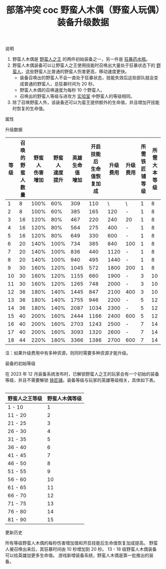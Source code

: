 ﻿---
title: "部落冲突 coc 野蛮人木偶（野蛮人玩偶）装备升级数据"
navTitle: "野蛮人木偶"
shownTitle: "野蛮人木偶（野蛮人玩偶）"
description: "野蛮人木偶是野蛮人之王的两件初始装备之一。野蛮人木偶装备可以让野蛮人之王使用技能时召唤出大量处于狂暴状态下的野蛮人，这些野蛮人比普通的野蛮人伤害更高，移动速度更快。"
module: upgrade-home
imgFolder: home_heroes/0700
wiki: https://clashofclans.fandom.com/wiki/Barbarian_Puppet
canonical: /upgrade/0700-Barbarian-Puppet
---

<UnitInfo :folder="$frontmatter.imgFolder" imgSrc="Barbarian_Puppet_info.png" :imgAlt="$frontmatter.navTitle" description="召唤一群狂暴野蛮人。" />

<SmallTitle>说明</SmallTitle>

1. 野蛮人木偶是 [野蛮人之王](/upgrade/0200-Barbarian-King) 的两件初始装备之一，另一件是 [狂暴药水瓶](/upgrade/0701-Rage-Vial)。
2. 野蛮人木偶装备可以让野蛮人之王使用技能时召唤出大量处于狂暴状态下的 [野蛮人](/upgrade/0000-Barbarian)，这些野蛮人比普通的野蛮人伤害更高，移动速度更快。
   - 装备召唤出的野蛮人不会一直处于狂暴状态，技能失效后这些部队就会变成普通的野蛮人，总狂暴时间为 20 秒。
   - 野蛮人木偶的召唤速度为每秒 10 个野蛮人。
   - 召唤出的野蛮人等级与进攻方 [实验室](/upgrade/0483-Laboratory) 中野蛮人的等级相同。
3. 除了召唤野蛮人外，该装备还可以为蛮王提供额外的生命值，并且增加开技能时恢复的生命值。

<SmallTitle>属性</SmallTitle>

<UnitProperties>
    <UnitProperty pKey="技能类型" pValue="主动技能" />
    <UnitProperty pKey="装备稀有度" pValue="普通" />
    <UnitProperty pKey="解锁要求" pValue="有蛮王即可" />
</UnitProperties>

<SmallTitle>升级数据</SmallTitle>

<script setup>
const tableExtraInfo = [
    {
        "column": 6,
        "type": "cost",
        "icon": "Shiny_Ore",
        "noGoldPass": true
    },
    {
        "column": 7,
        "type": "cost",
        "icon": "Glowy_Ore",
        "noGoldPass": true
    }
];
</script>

<UnitTable :tableExtraInfo="tableExtraInfo">

| 等级 |召唤的<br>野蛮人数量|野蛮人<br>伤害增加|野蛮人<br>速度提升|英雄生命值<br>增加|开启技能后<br>生命值恢复加成|升级费用|升级费用|所需<br>铁匠铺等级|所需<br>大本等级|
| ---- |       ---        |       ---       |       ---       |       ---      |            ---           |   ---  |  ---  |       ---      |       ---     |
|   1  |         8        |       100%      |        60%      |       309      |            110           |    \   |   \   |        1       |        8      |
|   2  |         8        |       100%      |        60%      |       385      |            165           |   120  |   -   |        1       |        8      |
|   3  |        16        |       120%      |        80%      |       467      |            220           |   240  |   20  |        1       |        8      |
|   4  |        16        |       120%      |        80%      |       564      |            275           |   400  |   -   |        1       |        8      |
|   5  |        16        |       120%      |        80%      |       649      |            330           |   600  |   -   |        1       |        8      |
|   6  |        20        |       140%      |       100%      |       734      |            385           |   840  |  100  |        1       |        8      |
|   7  |        20        |       140%      |       100%      |       836      |            440           |  1120  |   -   |        1       |        8      |
|   8  |        20        |       140%      |       100%      |       940      |            495           |  1440  |   -   |        1       |        8      |
|   9  |        30        |       160%      |       120%      |      1045      |            572           |  1800  |  200  |        1       |        8      |
|  10  |        30        |       160%      |       120%      |      1155      |            660           |  1900  |   -   |        3       |       10      |
|  11  |        30        |       160%      |       120%      |      1265      |            748           |  2000  |   -   |        3       |       10      |
|  12  |        36        |       180%      |       140%      |      1445      |            847           |  2100  |  400  |        3       |       10      |
|  13  |        36        |       180%      |       140%      |      1755      |            946           |  2200  |   -   |        5       |       12      |
|  14  |        36        |       180%      |       140%      |      2087      |           1034           |  2300  |   -   |        5       |       12      |
|  15  |        40        |       200%      |       160%      |      2444      |           1166           |  2400  |  600  |        5       |       12      |
|  16  |        40        |       200%      |       160%      |      2703      |           1243           |  2500  |   -   |        7       |       14      |
|  17  |        40        |       200%      |       160%      |      3093      |           1320           |  2600  |   -   |        7       |       14      |
|  18  |        44        |       220%      |       180%      |      3366      |           1386           |  2700  |  600  |        7       |       14      |
</UnitTable>

注：如果升级费用中有多种资源，则同时需要多种资源才能升级。

<SmallTitle>装备的初始等级</SmallTitle>

在 2023 年 12 月装备系统发布时，已解锁野蛮人之王的玩家会有一个初始的装备等级，并且不需要解锁 [铁匠铺](/upgrade/0488-Blacksmith)。装备等级与玩家的英雄等级相关，具体如下表。

<Table maxWidth="25rem">

| 野蛮人之王等级 | 野蛮人木偶等级 |
|      ---      |      ---     |
|     1 - 10    |       1      |
|    11 - 20    |       2      |
|    21 - 25    |       3      |
|    26 - 30    |       4      |
|    31 - 35    |       5      |
|    36 - 40    |       6      |
|    41 - 45    |       7      |
|    46 - 50    |       8      |
|    51 - 55    |       9      |
|    56 - 60    |      10      |
|    61 - 65    |      11      |
|    66 - 70    |      12      |
|    71 - 75    |      13      |
|    76 - 80    |      14      |
|    81 - 90    |      15      |
</Table>

<SmallTitle>更新历史</SmallTitle>

<Timeline>
    <TimelineItem date="2025/02/10">
        <TimelineRow>所有等级野蛮人木偶的每秒伤害增加值和开启技能后生命值恢复加成提高。</TimelineRow>
    </TimelineItem>
    <TimelineItem date="2024/09/09">
        <TimelineRow>野蛮人被召唤出来后，其狂暴时间由 10 秒增加到 20 秒。</TimelineRow>
        <TimelineRow>13 - 18 级野蛮人木偶装备可以给英雄加更多生命值。</TimelineRow>
    </TimelineItem>
    <TimelineItem date="2023/12/12">
        <TimelineRow>游戏新增装备系统，野蛮人木偶是第一批推出的装备。</TimelineRow>
    </TimelineItem>
    <TimelineItem :historyBottom="true" />
</Timeline>
